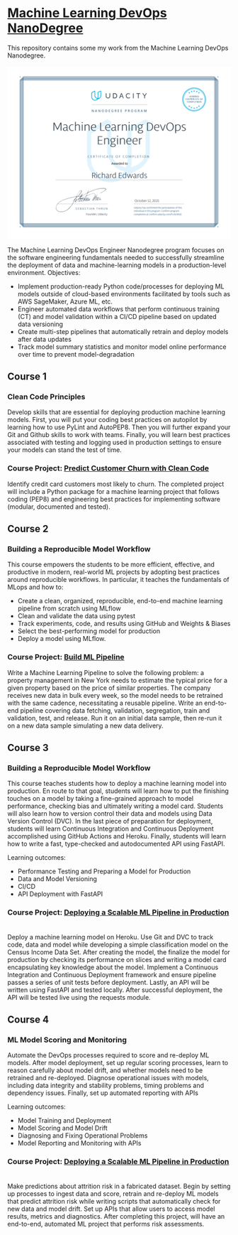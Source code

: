 # [Machine Learning DevOps NanoDegree](https://www.udacity.com/school-of-ai) &nbsp;

This repository contains some my work from the Machine Learning DevOps Nanodegree.

![Certificate](devops_cert1.jpg)


The Machine Learning DevOps Engineer Nanodegree program focuses on the software engineering
fundamentals needed to successfully streamline the deployment of data and machine-learning models
in a production-level environment.  Objectives:
- Implement production-ready Python code/processes for deploying ML models outside of cloud-based environments facilitated by tools such as AWS SageMaker, Azure ML, etc.
- Engineer automated data workflows that perform continuous training (CT) and model validation within a CI/CD pipeline based on updated data versioning
- Create multi-step pipelines that automatically retrain and deploy models after data updates
- Track model summary statistics and monitor model online performance over time to prevent model-degradation


## Course 1

### Clean Code Principles
Develop skills that are essential for deploying production machine learning models. First, you will put your coding best practices on autopilot by learning how to use PyLint and AutoPEP8. Then you will further expand your Git and Github skills to work with teams. Finally, you will learn best practices associated with testing and logging used in production settings to ensure your models can stand the test of time.

### Course Project: [Predict Customer Churn with Clean Code](https://github.com/edwards158/dev_ops_ml/tree/main/proj-customer-churn-clean-code) &nbsp;
Identify credit card customers most likely to churn. The completed project will include a Python package for a machine learning project that follows coding (PEP8) and engineering best practices for implementing software (modular, documented and tested).

## Course 2

### Building a Reproducible Model Workflow
This course empowers the students to be more efficient, effective, and productive in modern, real-world ML projects by adopting best practices around reproducible workflows. In particular, it teaches the fundamentals of MLops and how to:
- Create a clean, organized, reproducible, end-to-end machine learning pipeline from scratch using MLflow
- Clean and validate the data using pytest 
- Track experiments, code, and results using GitHub and Weights & Biases
- Select the best-performing model for production
- Deploy a model using MLflow.

### Course Project: [Build ML Pipeline](https://github.com/edwards158/nd0821-c2-build-model-workflow-starter) &nbsp;
Write a Machine Learning Pipeline to solve the following problem: a property management in New York needs to estimate the typical price for a given property based on the price of similar properties. The company receives new data in bulk every week, so the model needs to be retrained with the same cadence, necessitating a reusable pipeline. Write an end-to-end pipeline covering data fetching, validation, segregation, train and validation, test, and release. Run it on an initial data sample, then re-run it on a new data sample simulating a new data delivery.

## Course 3

### Building a Reproducible Model Workflow
This course teaches students how to deploy a machine learning model into production. En route to that goal, students will learn how to put the finishing touches on a model by taking a fine-grained approach to model performance, checking bias and ultimately writing a model card. Students will also learn how to version control their data and models using Data Version Control (DVC). In the last piece of preparation for deployment, students will learn Continuous Integration and Continuous Deployment accomplished
using GitHub Actions and Heroku. Finally, students will learn how to write a fast, type-checked and autodocumented API using FastAPI.

Learning outcomes:
- Performance Testing and Preparing a Model for Production
- Data and Model Versioning
- CI/CD
- API Deployment with FastAPI

### Course Project: [Deploying a Scalable ML Pipeline in Production](https://github.com/edwards158/fastapi-heroku) &nbsp;
Deploy a machine learning model on Heroku. Use Git and DVC to track code, data and model while developing a simple classification model on the Census Income Data Set. After creating the model, the finalize the model for production by checking its performance on slices and writing a model card encapsulating key knowledge about the model. Implement a Continuous Integration and Continuous Deployment framework and ensure pipeline passes a series of unit tests before deployment. Lastly, an API will be written using FastAPI and tested locally. After successful deployment, the API will be tested live using the requests module.


## Course 4

### ML Model Scoring and Monitoring
Automate the DevOps processes required to score and re-deploy ML models. After model deployment, set up regular scoring processes, learn to reason carefully about
model drift, and whether models need to be retrained and re-deployed. Diagnose operational issues with models, including data integrity and stability problems, timing problems and dependency issues. Finally, set up automated reporting with APIs

Learning outcomes:
- Model Training and Deployment
- Model Scoring and Model Drift
- Diagnosing and Fixing Operational Problems
- Model Reporting and Monitoring with APIs

### Course Project: [Deploying a Scalable ML Pipeline in Production](https://github.com/edwards158/dynamic-risk-assessment) &nbsp;
Make predictions about attrition risk in a fabricated dataset. Begin by setting up processes to ingest data and score, retrain and re-deploy ML models that predict attrition
risk while writing scripts that automatically check for new data and model drift. Set up APIs that allow users to access model results, metrics and diagnostics. After completing this project, will have an end-to-end, automated ML project that performs risk assessments.









